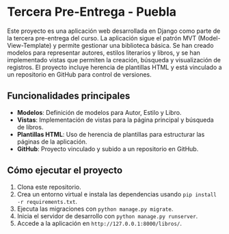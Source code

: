 # Tercera Pre-Entrega - Puebla

Este proyecto es una aplicación web desarrollada en Django como parte de la tercera pre-entrega del curso. La aplicación sigue el patrón MVT (Model-View-Template) y permite gestionar una biblioteca básica. Se han creado modelos para representar autores, estilos literarios y libros, y se han implementado vistas que permiten la creación, búsqueda y visualización de registros. El proyecto incluye herencia de plantillas HTML y está vinculado a un repositorio en GitHub para control de versiones.

## Funcionalidades principales

- **Modelos**: Definición de modelos para Autor, Estilo y Libro.
- **Vistas**: Implementación de vistas para la página principal y búsqueda de libros.
- **Plantillas HTML**: Uso de herencia de plantillas para estructurar las páginas de la aplicación.
- **GitHub**: Proyecto vinculado y subido a un repositorio en GitHub.

## Cómo ejecutar el proyecto

1. Clona este repositorio.
2. Crea un entorno virtual e instala las dependencias usando `pip install -r requirements.txt`.
3. Ejecuta las migraciones con `python manage.py migrate`.
4. Inicia el servidor de desarrollo con `python manage.py runserver`.
5. Accede a la aplicación en `http://127.0.0.1:8000/libros/`.
